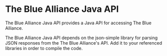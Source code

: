 The Blue Alliance Java API
==========================

The Blue Alliance Java API provides a Java API for accessing The Blue Alliance.

The Blue Alliance Java API depends on the json-simple library for parsing JSON responses from the The Blue Alliance's API.  Add it to your referenced libraries in order to compile the code.
